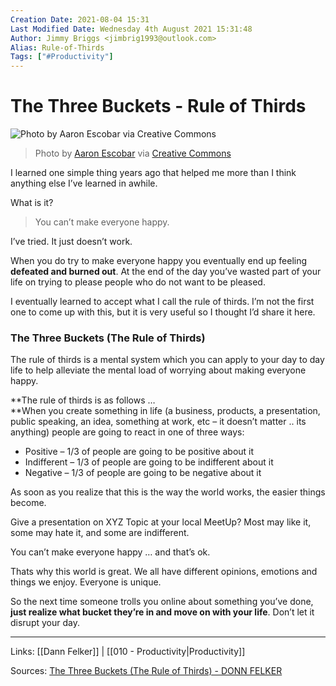 ```yaml
---
Creation Date: 2021-08-04 15:31
Last Modified Date: Wednesday 4th August 2021 15:31:48
Author: Jimmy Briggs <jimbrig1993@outlook.com>
Alias: Rule-of-Thirds
Tags: ["#Productivity"]
---
```


# The Three Buckets - Rule of Thirds

![Photo by Aaron Escobar via Creative Commons](https://www.donnfelker.com/wp-content/uploads/2016/02/ducks.jpg)
> Photo by [Aaron Escobar](https://www.flickr.com/photos/aaronescobar/) via [Creative Commons](https://creativecommons.org/licenses/by/2.0/)

I learned one simple thing years ago that helped me more than I think anything else I’ve learned in awhile.

What is it?

> You can’t make everyone happy.

I’ve tried. It just doesn’t work.

When you do try to make everyone happy you eventually end up feeling **defeated and burned out**. At the end of the day you’ve wasted part of your life on trying to please people who do not want to be pleased.

I eventually learned to accept what I call the rule of thirds. I’m not the first one to come up with this, but it is very useful so I thought I’d share it here.

### The Three Buckets (The Rule of Thirds)

The rule of thirds is a mental system which you can apply to your day to day life to help alleviate the mental load of worrying about making everyone happy.

**The rule of thirds is as follows …  
**When you create something in life (a business, products, a presentation, public speaking, an idea, something at work, etc – it doesn’t matter .. its anything) people are going to react in one of three ways:

-   Positive – 1/3 of people are going to be positive about it
-   Indifferent – 1/3 of people are going to be indifferent about it
-   Negative – 1/3 of people are going to be negative about it

As soon as you realize that this is the way the world works, the easier things become.

Give a presentation on XYZ Topic at your local MeetUp? Most may like it, some may hate it, and some are indifferent.

You can’t make everyone happy … and that’s ok.

Thats why this world is great. We all have different opinions, emotions and things we enjoy. Everyone is unique.

So the next time someone trolls you online about something you’ve done, **just realize what bucket they’re in and move on with your life**. Don’t let it disrupt your day.


***

Links: [[Dann Felker]] | [[010 - Productivity|Productivity]]

Sources: [The Three Buckets (The Rule of Thirds) - DONN FELKER](https://www.donnfelker.com/the-rule-of-thirds/)

